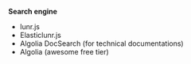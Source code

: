 **Search engine**
- lunr.js
- Elasticlunr.js
- Algolia DocSearch (for technical documentations)
- Algolia (awesome free tier)